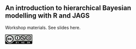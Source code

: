 ## An introduction to hierarchical Bayesian modelling with R and JAGS

Workshop materials. See slides here.

![](CC-BY-NC-SA_logo.png)

